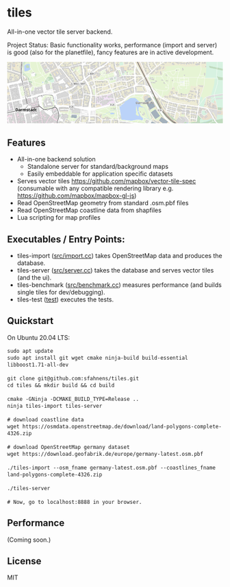 # tiles

All-in-one vector tile server backend.

Project Status: Basic functionality works, performance (import and server) is good (also for the planetfile), fancy features are in active development.

![Style Example](https://raw.githubusercontent.com/sfahnens/tiles/screenshot/screenshot.png)

## Features

* All-in-one backend solution
  * Standalone server for standard/background maps
  * Easily embeddable for application specific datasets
* Serves vector tiles https://github.com/mapbox/vector-tile-spec (consumable with any compatible rendering library e.g. https://github.com/mapbox/mapbox-gl-js)
* Read OpenStreetMap geometry from standard .osm.pbf files
* Read OpenStreetMap coastline data from shapfiles
* Lua scripting for map profiles

## Executables / Entry Points:
* tiles-import ([src/import.cc](src/import.cc)) takes OpenStreetMap data and produces the database.
* tiles-server ([src/server.cc](src/server.cc)) takes the database and serves vector tiles (and the ui).
* tiles-benchmark ([src/benchmark.cc](src/benchmark.cc)) measures performance (and builds single tiles for dev/debugging).
* tiles-test ([test](test)) executes the tests.

## Quickstart

On Ubuntu 20.04 LTS:

```
sudo apt update
sudo apt install git wget cmake ninja-build build-essential libboost1.71-all-dev

git clone git@github.com:sfahnens/tiles.git
cd tiles && mkdir build && cd build

cmake -GNinja -DCMAKE_BUILD_TYPE=Release ..
ninja tiles-import tiles-server

# download coastline data
wget https://osmdata.openstreetmap.de/download/land-polygons-complete-4326.zip

# download OpenStreetMap germany dataset
wget https://download.geofabrik.de/europe/germany-latest.osm.pbf

./tiles-import --osm_fname germany-latest.osm.pbf --coastlines_fname land-polygons-complete-4326.zip

./tiles-server

# Now, go to localhost:8888 in your browser.
```

## Performance

(Coming soon.)


## License

MIT
